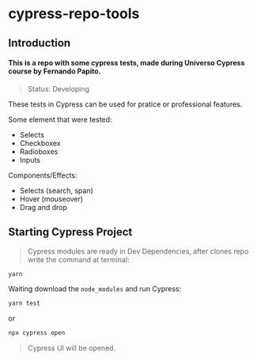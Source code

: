 # cypress-repo-tools

## Introduction
#### This is a repo with some cypress tests, made during Universo Cypress course by Fernando Papito.

> Status: Developing

  These tests in Cypress can be used for pratice or professional features.

Some element that were tested:
  * Selects
  * Checkboxex
  * Radioboxes
  * Inputs

Components/Effects:
 * Selects (search, span)
 * Hover (mouseover)
 * Drag and drop


## Starting Cypress Project

> Cypress modules are ready in Dev Dependencies, after clones repo write the command at terminal:

```bash
yarn
```
Waiting download the `node_modules` and run Cypress:

```bash
yarn test
```
or

```bash
npx cypress open
```

> Cypress UI will be opened.